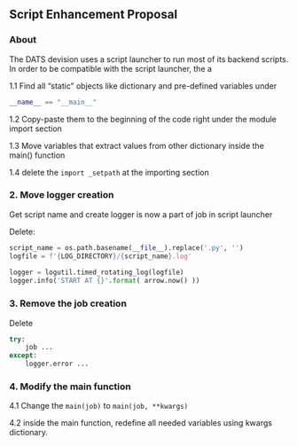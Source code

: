 ## Script Enhancement Proposal

### About

The DATS devision uses a script launcher to run most of its backend scripts. In order to be compatible with the script launcher, the a



1.1 Find all “static” objects like dictionary and pre-defined variables under  

```python
__name__ == "__main__"
```

1.2 Copy-paste them to the beginning of the code right under the module import section

1.3 Move variables that extract values from other dictionary inside the main() function

1.4 delete the `import _setpath` at the importing section

### 2. Move logger creation

Get script name and create logger is now a part of job in script launcher

Delete:

```python
script_name = os.path.basename(__file__).replace('.py', '')
logfile = f'{LOG_DIRECTORY}/{script_name}.log'
    
logger = logutil.timed_rotating_log(logfile)
logger.info('START AT {}'.format( arrow.now() ))
```

### 3. Remove the job creation

Delete 

```python
try:
    job ...
except:
    logger.error ...
```

### 4. Modify the main function 

4.1 Change the `main(job)` to `main(job, **kwargs)`  

4.2 inside the main function, redefine all needed variables using kwargs dictionary.

